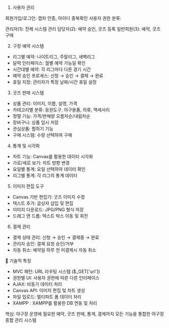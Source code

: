 
1. 사용자 관리

회원가입/로그인: 캡차 인증, 아이디 중복확인
사용자 권한 분류:

관리자(1): 전체 시스템 관리
담당자(2): 예약 승인, 굿즈 등록
일반회원(3): 예약, 굿즈 구매



2. 구장 예약 시스템

- 리그별 예약: 나이트리그, 주말리그, 새벽리그
- 달력 인터페이스: 월별 예약 가능일 확인
- 시간대별 예약: 각 리그마다 다른 경기 시간
- 예약 승인 프로세스: 신청 → 승인 → 결제 → 완료
- 휴일 지정: 관리자가 특정 날짜/시간 휴일 설정

3. 굿즈 판매 시스템

- 상품 관리: 이미지, 이름, 설명, 가격
- 카테고리별 분류: 응원도구, 야구용품, 의류, 액세서리
- 정렬 기능: 가격/판매량 오름차순/내림차순
- 장바구니: 상품 임시 저장
- 관심상품: 찜하기 기능
- 구매 시스템: 수량 선택하여 구매

4. 통계 및 시각화

- 차트 기능: Canvas를 활용한 데이터 시각화
- 가로/세로 보기: 차트 방향 변경
- 요일별 통계: 요일 선택하여 데이터 확인
- 리그별 통계: 각 리그의 통계 데이터

5. 이미지 편집 도구

- Canvas 기반 편집기: 굿즈 이미지 수정
- 텍스트 추가: 글상자 삽입 및 편집
- 이미지 다운로드: JPG/PNG 형식 저장
- 드래그 앤 드롭: 텍스트 박스 이동 및 회전

6. 결제 관리

- 결제 상태 관리: 신청 → 승인 → 결제중 → 완료
- 관리자 승인: 결제 요청 승인/거부
- 자동 취소: 예약일 하루 전 미결제시 자동 취소

🔧 기술적 특징

- MVC 패턴: URL 라우팅 시스템 ($_GET['url'])
- 권한별 UI: 사용자 권한에 따른 다른 인터페이스
- AJAX: 비동기 데이터 처리
- Canvas API: 이미지 편집 및 차트 생성
- 파일 업로드: 멀티파트 폼 데이터 처리
- XAMPP : XAMPP를 활용한 DB 연동 및 처리

핵심: 야구장 운영에 필요한 예약, 굿즈 판매, 통계, 결제까지 모든 기능을 통합한 야구장 종합 관리 시스템

